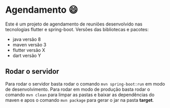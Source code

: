 # Agendamento :smile:

Este é um projeto de agendamento de reuniões desenvolvido nas tecnologias flutter e spring-boot.
Versões das bibliotecas e pacotes:
* java versão 8
* maven versão 3
* flutter versão X
* dart versão Y

## Rodar o servidor

Para rodar o servidor basta rodar o comando ```mvn spring-boot:run``` em modo de desenvolvimento. Para rodar em modo de produção basta rodar o comando ```mvn clean``` para limpar as pastas e baixar as dependências do maven e apos o comando ```mvn package``` para gerar o jar na pasta **target**.
